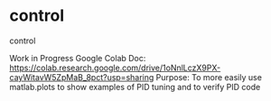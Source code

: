 # control
control

Work in Progress
  Google Colab Doc:
    https://colab.research.google.com/drive/1oNnlLczX9PX-cayWitavW5ZpMaB_8pct?usp=sharing
  Purpose:
    To more easily use matlab.plots to show examples of PID tuning and to verify PID code
